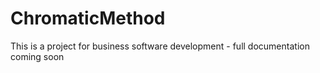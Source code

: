 # ChromaticMethod
This is a project for business software development - full documentation coming soon
